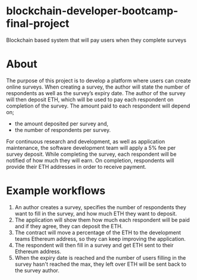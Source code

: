 # blockchain-developer-bootcamp-final-project

Blockchain based system that will pay users when they complete surveys

# About

The purpose of this project is to develop a platform where users can create online surveys. When creating a survey, the author will state the number of respondents as well as the survey’s expiry date. The author of the survey will then deposit ETH, which will be used to pay each respondent on completion of the survey.
The amount paid to each respondent will depend on; 
*	the amount deposited per survey and,
*	the number of respondents per survey. 

For continuous research and development, as well as application maintenance, the software development team will apply a 5% fee per survey deposit.
While completing the survey, each respondent will be notified of how much they will earn. On completion, respondents will provide their ETH addresses in order to receive payment.

# Example workflows
1.	An author creates a survey, specifies the number of respondents they want to fill in the survey, and how much ETH they want to deposit.
2.	The application will show them how much each respondent will be paid and if they agree, they can deposit the ETH.
3.	The contract will move a percentage of the ETH to the development teams Ethereum address, so they can keep improving the application.
4.	The respondent will then fill in a survey and get ETH sent to their Ethereum address.
5.	When the expiry date is reached and the number of users filling in the survey hasn't reached the max, they left over ETH will be sent back to the survey author.

